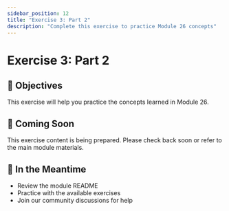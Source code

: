 ```yaml
---
sidebar_position: 12
title: "Exercise 3: Part 2"
description: "Complete this exercise to practice Module 26 concepts"
---
```


# Exercise 3: Part 2

## 🎯 Objectives

This exercise will help you practice the concepts learned in Module 26.

## 📝 Coming Soon

This exercise content is being prepared. Please check back soon or refer to the main module materials.

## 🚀 In the Meantime

- Review the module README
- Practice with the available exercises
- Join our community discussions for help
